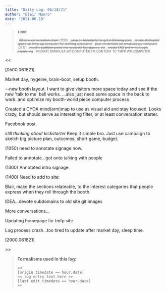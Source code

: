 ```yaml
---
title: "Daily Log: 06/18/21"
author: "Blair Munro"
date: "2021-06-18"
---
```


> <font size=1>
> <b>TODO:</b>
>
> . ~~REview conversation chain~~ (1130)
> . ~~jump on kickstarter to get in thinking zone~~
> . ~~create dedicated space on tmfp.wp.computer for drafting kickstarter~~
> . ~~post credentials on bmakusa.wp.computer~~ (0617)
> . ~~need to partition posts into separate log spaces, etc~~
> . ~~create FAQ and write/begin populating~~
> . MIGRATE BMAKUSA.WP.COMPUTER TM CONTENT TO TMFP.WP.COMPUTER
> </font>

\<\<

[0500.061821]

Market day, hygeine, brain-boot, setup booth.

--new booth layout. I want to give visitors more space today and see if the new 'talk to me' bell works.
...also just need some space in the back to work. and optimize my booth-world piece computer process

Created a CYOA mind(arm)map to use as visual aid and stay focused. Looks crazy, but should serve as interesting filter, or at least conversation starter.

Facebook post.

_still thinking about kickstarter_ Keep it simple bro. Just use campaign to sketch big picture plan, outcomes, short game, budget.

(1050) need to annotate signage now.

Failed to annotate...got onto talking with people

(1300) Annotated intro signage.

(1400) Need to add to site:

Blair, make the sections relateable, to the interest categories that people express when they roll through the booth.

IDEA...devote subdomains to old site git images

More conversations...

Updating homepage for tmfp site

Log process crash...too tired to update after market day, sleep time.

[2000.061821]

\>\>

> **Formalisms used in this log:**
>
> ```
> <<
> [origin timedate == hour.date]
> << log entry text here >>
> [last edit timedata == hour.date]
> >>
> ```

<!--

CODE PIECES:

<div class="figure">

![](/images/booth/napkinbroadcast061421.jpg)

<p class="caption">Nonverbal communication broadcast, mindmapping/reflection piece, 06/14/21.</p>

</div>

```none
> Time justification:
```

> <font size=1>
> <b>TODO:</b>
>
> . incomplete task
> . ~~REview conversation chain~~ (time complete)
> </font>-->
